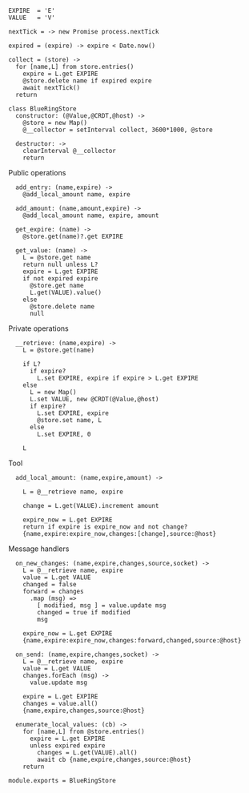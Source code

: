     EXPIRE  = 'E'
    VALUE   = 'V'

    nextTick = -> new Promise process.nextTick

    expired = (expire) -> expire < Date.now()

    collect = (store) ->
      for [name,L] from store.entries()
        expire = L.get EXPIRE
        @store.delete name if expired expire
        await nextTick()
      return

    class BlueRingStore
      constructor: (@Value,@CRDT,@host) ->
        @store = new Map()
        @__collector = setInterval collect, 3600*1000, @store

      destructor: ->
        clearInterval @__collector
        return

Public operations

      add_entry: (name,expire) ->
        @add_local_amount name, expire

      add_amount: (name,amount,expire) ->
        @add_local_amount name, expire, amount

      get_expire: (name) ->
        @store.get(name)?.get EXPIRE

      get_value: (name) ->
        L = @store.get name
        return null unless L?
        expire = L.get EXPIRE
        if not expired expire
          @store.get name
          L.get(VALUE).value()
        else
          @store.delete name
          null

Private operations

      __retrieve: (name,expire) ->
        L = @store.get(name)

        if L?
          if expire?
            L.set EXPIRE, expire if expire > L.get EXPIRE
        else
          L = new Map()
          L.set VALUE, new @CRDT(@Value,@host)
          if expire?
            L.set EXPIRE, expire
            @store.set name, L
          else
            L.set EXPIRE, 0

        L

Tool

      add_local_amount: (name,expire,amount) ->

        L = @__retrieve name, expire

        change = L.get(VALUE).increment amount

        expire_now = L.get EXPIRE
        return if expire is expire_now and not change?
        {name,expire:expire_now,changes:[change],source:@host}

Message handlers

      on_new_changes: (name,expire,changes,source,socket) ->
        L = @__retrieve name, expire
        value = L.get VALUE
        changed = false
        forward = changes
          .map (msg) =>
            [ modified, msg ] = value.update msg
            changed = true if modified
            msg

        expire_now = L.get EXPIRE
        {name,expire:expire_now,changes:forward,changed,source:@host}

      on_send: (name,expire,changes,socket) ->
        L = @__retrieve name, expire
        value = L.get VALUE
        changes.forEach (msg) ->
          value.update msg

        expire = L.get EXPIRE
        changes = value.all()
        {name,expire,changes,source:@host}

      enumerate_local_values: (cb) ->
        for [name,L] from @store.entries()
          expire = L.get EXPIRE
          unless expired expire
            changes = L.get(VALUE).all()
            await cb {name,expire,changes,source:@host}
        return

    module.exports = BlueRingStore
